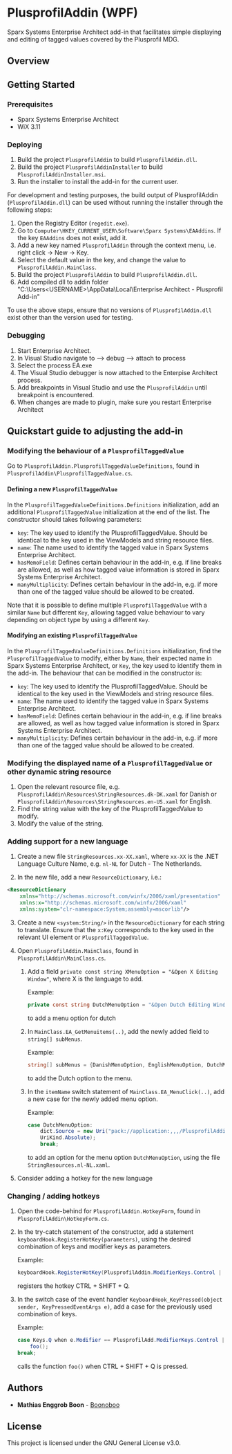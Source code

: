 # PlusprofilAddin (WPF)
Sparx Systems Enterprise Architect add-in that facilitates simple displaying and editing of tagged values covered by the Plusprofil MDG. 

## Overview


## Getting Started
### Prerequisites
* Sparx Systems Enterprise Architect
* WiX 3.11

### Deploying
1. Build the project `PlusprofilAddin` to build `PlusprofilAddin.dll`.
2. Build the project `PlusprofilAddinInstaller` to build `PlusprofilAddinInstaller.msi`.
3. Run the installer to install the add-in for the current user.

For development and testing purposes, the build output of PlusprofilAddin (`PlusprofilAddin.dll`) can be used without running the installer through the following steps:

1. Open the Registry Editor (`regedit.exe`).
2. Go to `Computer\HKEY_CURRENT_USER\Software\Sparx Systems\EAAddins`. If the key `EAAddins` does not exist, add it. 
3. Add a new key named `PlusprofilAddin` through the context menu, i.e. right click -> New -> Key.
4. Select the default value in the key, and change the value to `PlusprofilAddin.MainClass`.
5. Build the project `PlusprofilAddin` to build `PlusprofilAddin.dll`.
6. Add compiled dll to addin folder "C:\Users\<USERNAME>\AppData\Local\Enterprise Architect - Plusprofil Add-in"

To use the above steps, ensure that no versions of `PlusprofilAddin.dll` exist other than the version used for testing.

### Debugging
1. Start Enterprise Architect.
2. In Visual Studio navigate to --> debug --> attach to process
3. Select the process EA.exe
4. The Visual Studio debugger is now attached to the Enterpise Architect process.
5. Add breakpoints in Visual Studio and use the `PlusprofilAddin` until breakpoint is encountered.
6. When changes are made to plugin, make sure you restart Enterprise Architect

## Quickstart guide to adjusting the add-in
### Modifying the behaviour of a `PlusprofilTaggedValue`
Go to `PlusprofilAddin.PlusprofilTaggedValueDefinitions`, found in `PlusprofilAddin\PlusprofilTaggedValue.cs`.

#### Defining a new `PlusprofilTaggedValue`
In the `PlusprofilTaggedValueDefinitions.Definitions` initialization, add an additional `PlusprofilTaggedValue` initialization at the end of the list.
The constructor should takes following parameters:
* `key`: The key used to identify the PlusprofilTaggedValue. Should be identical to the key used in the ViewModels and string resource files.
* `name`: The name used to identify the tagged value in Sparx Systems Enterprise Architect.
* `hasMemoField`: Defines certain behaviour in the add-in, e.g. if line breaks are allowed, as well as how tagged value information is stored in Sparx Systems Enterprise Architect.
* `manyMultiplicity`: Defines certain behaviour in the add-in, e.g. if more than one of the tagged value should be allowed to be created.

Note that it is possible to define multiple `PlusprofilTaggedValue` with a similar `Name` but different `Key`, allowing tagged value behaviour to vary depending on object type by using a different `Key`.

#### Modifying an existing `PlusprofilTaggedValue`
In the `PlusprofilTaggedValueDefinitions.Definitions` initialization, find the `PlusprofilTaggedValue` to modify, either by `Name`, their expected name in Sparx Systems Enterprise Architect, or `Key`, the key used to identify them in the add-in. The behaviour that can be modified in the constructor is:
* `key`: The key used to identify the PlusprofilTaggedValue. Should be identical to the key used in the ViewModels and string resource files.
* `name`: The name used to identify the tagged value in Sparx Systems Enterprise Architect.
* `hasMemoField`: Defines certain behaviour in the add-in, e.g. if line breaks are allowed, as well as how tagged value information is stored in Sparx Systems Enterprise Architect.
* `manyMultiplicity`: Defines certain behaviour in the add-in, e.g. if more than one of the tagged value should be allowed to be created.

### Modifying the displayed name of a `PlusprofilTaggedValue` or other dynamic string resource
1. Open the relevant resource file, e.g. `PlusprofilAddin\Resources\StringResources.dk-DK.xaml` for Danish or `PlusprofilAddin\Resources\StringResources.en-US.xaml` for English.
2. Find the string value with the key of the PlusprofilTaggedValue to modify.
3. Modify the value of the string.

### Adding support for a new language
1. Create a new file `StringResources.xx-XX.xaml`, where `xx-XX` is the .NET Language Culture Name, e.g. `nl-NL` for Dutch - The Netherlands.

2. In the new file, add a new `ResourceDictionary`, i.e.:
````xml
<ResourceDictionary
	xmlns="http://schemas.microsoft.com/winfx/2006/xaml/presentation"
	xmlns:x="http://schemas.microsoft.com/winfx/2006/xaml"
	xmlns:system="clr-namespace:System;assembly=mscorlib"/>
````

3. Create a new `<system:String/>` in the `ResourceDictionary` for each string to translate. Ensure that the `x:Key` corresponds to the key used in the relevant UI element or `PlusprofilTaggedValue`.

4. Open `PlusprofilAddin.MainClass`, found in `PlusprofilAddin\MainClass.cs`.
    1. Add a field `private const string XMenuOption = "&Open X Editing Window"`, where X is the language to add.
    
        Example:
    
        ```csharp
        private const string DutchMenuOption = "&Open Dutch Editing Window;
        ```
        
        to add a menu option for dutch
    
    2. In `MainClass.EA_GetMenuitems(..)`, add the newly added field to `string[] subMenus`.
        
        Example:
        
        ```csharp
        string[] subMenus = {DanishMenuOption, EnglishMenuOption, DutchMenuOption};
        ```
        
        to add the Dutch option to the menu.
    
    3. In the `itemName` switch statement of `MainClass.EA_MenuClick(..)`, add a new case for the newly added menu option.
    
        Example:
	
        ```csharp
        case DutchMenuOption:
        	dict.Source = new Uri("pack://application:,,,/PlusprofilAddin;component/Resources/StringResources.nl-NL.xaml",
        	UriKind.Absolute);
        	break;
        ```
        to add an option for the menu option `DutchMenuOption`, using the file `StringResources.nl-NL.xaml`.
	
5. Consider adding a hotkey for the new language

### Changing / adding hotkeys
1. Open the code-behind for `PlusprofilAddin.HotkeyForm`, found in `PlusprofilAddin\HotkeyForm.cs`.

2. In the try-catch statement of the constructor, add a statement `keyboardHook.RegisterHotKey(parameters)`, using the desired combination of keys and modifier keys as parameters.

    Example:
    
    ```csharp
    keyboardHook.RegisterHotKey(PlusprofilAddin.ModifierKeys.Control | PlusprofilAddin.ModifierKeys.Shift, Keys.Q)
    ```
    
    registers the hotkey CTRL + SHIFT + Q.

3. In the switch case of the event handler `KeyboardHook_KeyPressed(object sender, KeyPressedEventArgs e)`, add a case for the previously used combination of keys.

    Example:
    ```csharp
    case Keys.Q when e.Modifier == PlusprofilAdd.ModifierKeys.Control | PlusprofilAdd.ModifierKeys.Shift:
    	foo();
	break;
    ```
    
    calls the function `foo()` when CTRL + SHIFT + Q is pressed.

## Authors
* **Mathias Enggrob Boon** - [Boonoboo](https://github.com/Boonoboo)

## License
This project is licensed under the GNU General License v3.0.
